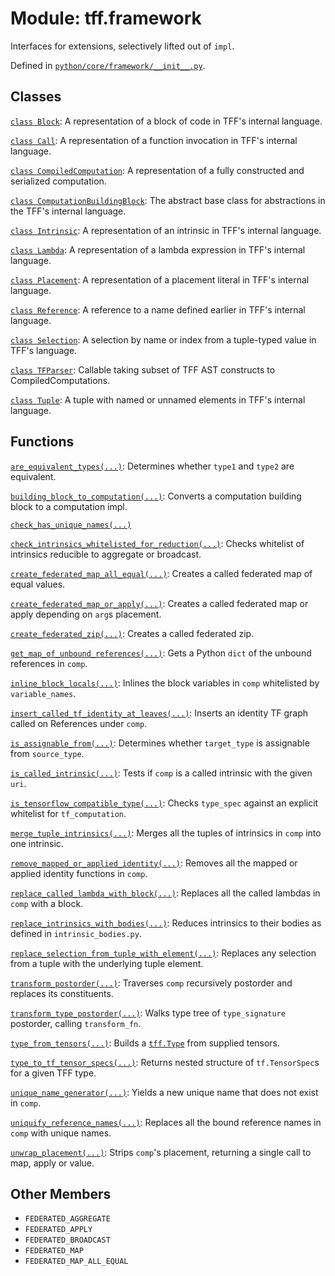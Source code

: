 <div itemscope itemtype="http://developers.google.com/ReferenceObject">
<meta itemprop="name" content="tff.framework" />
<meta itemprop="path" content="Stable" />
<meta itemprop="property" content="FEDERATED_AGGREGATE"/>
<meta itemprop="property" content="FEDERATED_APPLY"/>
<meta itemprop="property" content="FEDERATED_BROADCAST"/>
<meta itemprop="property" content="FEDERATED_MAP"/>
<meta itemprop="property" content="FEDERATED_MAP_ALL_EQUAL"/>
</div>

# Module: tff.framework

Interfaces for extensions, selectively lifted out of `impl`.

Defined in
[`python/core/framework/__init__.py`](http://github.com/tensorflow/federated/tree/master/tensorflow_federated/python/core/framework/__init__.py).

<!-- Placeholder for "Used in" -->

## Classes

[`class Block`](../tff/framework/Block.md): A representation of a block of code
in TFF's internal language.

[`class Call`](../tff/framework/Call.md): A representation of a function
invocation in TFF's internal language.

[`class CompiledComputation`](../tff/framework/CompiledComputation.md): A
representation of a fully constructed and serialized computation.

[`class ComputationBuildingBlock`](../tff/framework/ComputationBuildingBlock.md):
The abstract base class for abstractions in the TFF's internal language.

[`class Intrinsic`](../tff/framework/Intrinsic.md): A representation of an
intrinsic in TFF's internal language.

[`class Lambda`](../tff/framework/Lambda.md): A representation of a lambda
expression in TFF's internal language.

[`class Placement`](../tff/framework/Placement.md): A representation of a
placement literal in TFF's internal language.

[`class Reference`](../tff/framework/Reference.md): A reference to a name
defined earlier in TFF's internal language.

[`class Selection`](../tff/framework/Selection.md): A selection by name or index
from a tuple-typed value in TFF's language.

[`class TFParser`](../tff/framework/TFParser.md): Callable taking subset of TFF
AST constructs to CompiledComputations.

[`class Tuple`](../tff/framework/Tuple.md): A tuple with named or unnamed
elements in TFF's internal language.

## Functions

[`are_equivalent_types(...)`](../tff/framework/are_equivalent_types.md):
Determines whether `type1` and `type2` are equivalent.

[`building_block_to_computation(...)`](../tff/framework/building_block_to_computation.md):
Converts a computation building block to a computation impl.

[`check_has_unique_names(...)`](../tff/framework/check_has_unique_names.md)

[`check_intrinsics_whitelisted_for_reduction(...)`](../tff/framework/check_intrinsics_whitelisted_for_reduction.md):
Checks whitelist of intrinsics reducible to aggregate or broadcast.

[`create_federated_map_all_equal(...)`](../tff/framework/create_federated_map_all_equal.md):
Creates a called federated map of equal values.

[`create_federated_map_or_apply(...)`](../tff/framework/create_federated_map_or_apply.md):
Creates a called federated map or apply depending on `arg`s placement.

[`create_federated_zip(...)`](../tff/framework/create_federated_zip.md): Creates
a called federated zip.

[`get_map_of_unbound_references(...)`](../tff/framework/get_map_of_unbound_references.md):
Gets a Python `dict` of the unbound references in `comp`.

[`inline_block_locals(...)`](../tff/framework/inline_block_locals.md): Inlines
the block variables in `comp` whitelisted by `variable_names`.

[`insert_called_tf_identity_at_leaves(...)`](../tff/framework/insert_called_tf_identity_at_leaves.md):
Inserts an identity TF graph called on References under `comp`.

[`is_assignable_from(...)`](../tff/framework/is_assignable_from.md): Determines
whether `target_type` is assignable from `source_type`.

[`is_called_intrinsic(...)`](../tff/framework/is_called_intrinsic.md): Tests if
`comp` is a called intrinsic with the given `uri`.

[`is_tensorflow_compatible_type(...)`](../tff/framework/is_tensorflow_compatible_type.md):
Checks `type_spec` against an explicit whitelist for `tf_computation`.

[`merge_tuple_intrinsics(...)`](../tff/framework/merge_tuple_intrinsics.md):
Merges all the tuples of intrinsics in `comp` into one intrinsic.

[`remove_mapped_or_applied_identity(...)`](../tff/framework/remove_mapped_or_applied_identity.md):
Removes all the mapped or applied identity functions in `comp`.

[`replace_called_lambda_with_block(...)`](../tff/framework/replace_called_lambda_with_block.md):
Replaces all the called lambdas in `comp` with a block.

[`replace_intrinsics_with_bodies(...)`](../tff/framework/replace_intrinsics_with_bodies.md):
Reduces intrinsics to their bodies as defined in `intrinsic_bodies.py`.

[`replace_selection_from_tuple_with_element(...)`](../tff/framework/replace_selection_from_tuple_with_element.md):
Replaces any selection from a tuple with the underlying tuple element.

[`transform_postorder(...)`](../tff/framework/transform_postorder.md): Traverses
`comp` recursively postorder and replaces its constituents.

[`transform_type_postorder(...)`](../tff/framework/transform_type_postorder.md):
Walks type tree of `type_signature` postorder, calling `transform_fn`.

[`type_from_tensors(...)`](../tff/framework/type_from_tensors.md): Builds a
<a href="../tff/Type.md"><code>tff.Type</code></a> from supplied tensors.

[`type_to_tf_tensor_specs(...)`](../tff/framework/type_to_tf_tensor_specs.md):
Returns nested structure of `tf.TensorSpec`s for a given TFF type.

[`unique_name_generator(...)`](../tff/framework/unique_name_generator.md):
Yields a new unique name that does not exist in `comp`.

[`uniquify_reference_names(...)`](../tff/framework/uniquify_reference_names.md):
Replaces all the bound reference names in `comp` with unique names.

[`unwrap_placement(...)`](../tff/framework/unwrap_placement.md): Strips `comp`'s
placement, returning a single call to map, apply or value.

## Other Members

*   `FEDERATED_AGGREGATE` <a id="FEDERATED_AGGREGATE"></a>
*   `FEDERATED_APPLY` <a id="FEDERATED_APPLY"></a>
*   `FEDERATED_BROADCAST` <a id="FEDERATED_BROADCAST"></a>
*   `FEDERATED_MAP` <a id="FEDERATED_MAP"></a>
*   `FEDERATED_MAP_ALL_EQUAL` <a id="FEDERATED_MAP_ALL_EQUAL"></a>
